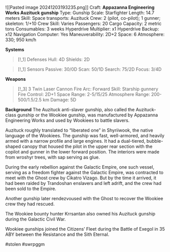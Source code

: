 ![[Pasted image 20241203193235.png]]
Craft: **Appazanna Engineering Works Auzituck gunship**
Type: Gunship
Scale: Starfighter
Length: 14.7 meters
Skill: Space transports: Auzituck
Crew: 2 (pilot, co-pilot); 1 gunner; skeleton: 1/+10
Crew Skill: Varies
Passengers: 20
Cargo Capacity: 2 metric tons
Consumables: 3 weeks
Hyperdrive Multiplier: x1
Hyperdrive Backup: x12
Navigation Computer: Yes
Maneuverability: 2D+2
Space: 6
Atmosphere: 330; 950 km/h

**Systems**
> [!_1] Defenses
> Hull: 4D
> Shields: 2D
> 

> [!_1] Sensors
> Passive: 30/0D
> Scan: 50/1D
> Search: 75/2D
> Focus: 3/4D

**Weapons**
> [!_3] 3 Twin Laser Cannon
> Fire Arc: Forward
> Skill: Starship gunnery
> Fire Control: 2D+1
> Space Range: 2-5/15/25
> Atmosphere Range: 200-500/1.5/2.5 km
> Damage: 5D

**Background**
The Auzituck anti-slaver gunship, also called the Auzituck-class gunship or the Wookiee gunship, was manufactured by Appazanna Engineering Works and used by Wookiees to battle slavers.

Auzituck roughly translated to “liberated one” in Shyriiwook, the native language of the Wookiees. The gunship was fast, well-armored, and heavily armed with a narrow profile and large engines. It had a dual-tiered, bubble-shaped canopy that housed the pilot in the upper rear section with the copilot and gunner in the lower forward position. The interiors were made from wroshyr trees, with sap serving as glue.

During the early rebellion against the Galactic Empire, one such vessel, serving as a freedom fighter against the Galactic Empire, was contracted to meet with the Ghost crew by Cikatro Vizago. But by the time it arrived, it had been raided by Trandoshan enslavers and left adrift, and the crew had been sold to the Empire.

Another gunship later rendezvoused with the Ghost to recover the Wookiee crew they had rescued.

The Wookiee bounty hunter Krrsantan also owned his Auzituck gunship during the Galactic Civil War.

Wookiee gunships joined the Citizens’ Fleet during the Battle of Exegol in 35 ABY between the Resistance and the Sith Eternal.

#stolen #swrpggm 